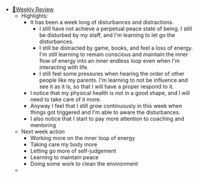 - [📝Weekly Review](<📝Weekly Review.md>)
    - Highlights:
        - It has been a week long of disturbances and distractions.
            - I still have not achieve a perpetual peace state of being. I still be disturbed by my staff, and I'm learning to let go the disturbances.
            - I still be distracted by game, books, and feel a loss of energy. I'm still learning to remain conscious and maintain the inner flow of energy into an inner endless loop even when I'm interacting with life.
            - I still feel some pressures when hearing the order of other people like my parents. I'm learning to not be influence and see it as it is, so that I will have a proper respond to it.
        - I notice that my physical health is not in a good shape, and I will need to take care of it more. 
        - Anyway I feel that I still grow continuously in this week when things got triggered and I'm able to aware the disturbances.
        - I also notice that I start to pay more attention to coaching and mentoring
    - Next week action
        - Working more on the inner loop of energy
        - Taking care my body more
        - Letting go more of self-judgement
        - Learning to maintain peace 
        - Doing some work to clean the environment
    - 
